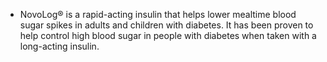 - NovoLog® is a rapid-acting insulin that helps lower mealtime blood sugar spikes in adults and children with diabetes. It has been proven to help control high blood sugar in people with diabetes when taken with a long-acting insulin.